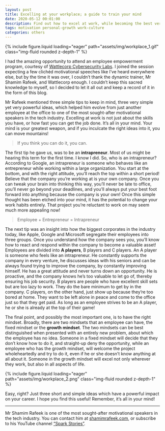 ```yaml
---
layout: post
title: Excelling at your workplace; a guide to train your mind
date: 2020-05-12 00:01:00
description: Find out how to excel at work, while becoming the best version of yourself!
tags: motivation personal-growth work-culture 
categories: others
---
```

<div class="row mt-3">
    <div class="col-sm mt-3 mt-md-0">
        {% include figure.liquid loading="eager" path="assets/img/workplace_1.gif" class="img-fluid rounded z-depth-1" %}
    </div>
</div>

I had the amazing opportunity to attend an employee empowerment program, courtesy of [Wattlecorp Cybersecurity Labs](https://www.wattlecorp.com/). I joined the session expecting a few clichéd motivational speeches like I’ve heard everywhere else, but by the time it was over, I couldn’t thank the dynamic trainer, Mr Shamim Rafeek, and Wattlecorp enough. I couldn’t keep this sacred knowledge to myself, so I decided to let it all out and keep a record of it in the form of this blog.

Mr Rafeek mentioned three simple tips to keep in mind, three very simple yet very powerful ideas, which helped him evolve from just another employee at the office to one of the most sought-after motivational speakers in the tech industry. Excelling at work is not just about the skills you have, or how fast you can get the job done. It’s all in your mind. Your mind is your greatest weapon, and if you inculcate the right ideas into it, you can move mountains!

> If you think you can do it, you can.

The first tip he gave us, was to be an **intrapreneur**. Most of us might be hearing this term for the first time. I know I did. So, who is an intrapreneur? According to Google, an intrapreneur is someone who behaves like an entrepreneur while working within a large organization. You start at the bottom, and with the right attitude, you’ll reach the top within a short period! Believe that the company you’re working at is your own company. Once you can tweak your brain into thinking this way, you’ll never be late to office, you’ll never go beyond your deadlines, and you’ll always put your best foot forward into anything because the company is your own! Once this simple thought has been etched into your mind, it has the potential to change your work habits entirely. That project you’re reluctant to work on may seem much more appealing now!

> Employee + Entrepreneur = Intrapreneur

The next tip was an insight into how the biggest corporates in the industry today, like Apple, Google and Microsoft segregate their employees into three groups. Once you understand how the company sees you, you’ll know how to react and respond within the company to become a valuable asset! Employees are divided into **A players**, B players and C players. An A player is someone who feels like an intrapreneur. He constantly supports the company in every venture, he discusses ideas with his seniors and can be always found trying to improve the company, by constantly improving himself. He has a great attitude and never turns down an opportunity. He is proactive, and the company knows he’s too valuable to let go of, thereby ensuring his job security. B players are people who have excellent skill sets but are too lazy to work. They do the bare minimum to get by in the company. C players, on the other hand, just show up because they’re too bored at home. They want to be left alone in peace and come to the office just so that they get paid. As long as an employee strives to be an A player, he or she is already at the top of their game!

The final point, and possibly the most important one, is to have the right mindset. Broadly, there are two mindsets that an employee can have, the fixed mindset or the **growth mindset**. The two mindsets can be best distinguished when presented with an entirely new problem, about which the employee has no idea. Someone in a fixed mindset will decide that they don’t know how to do it, and straight-up deny the opportunity, while an employee who has the growth mindset, will welcome the project wholeheartedly and try to do it, even if he or she doesn’t know anything at all about it. Someone in the growth mindset will excel not only wherever they work, but also in all aspects of life.

<div class="row mt-3">
    <div class="col-sm mt-3 mt-md-0">
        {% include figure.liquid loading="eager" path="assets/img/workplace_2.png" class="img-fluid rounded z-depth-1" %}
    </div>
</div>

Easy, right? Just three short and simple ideas which have a powerful impact on your career. I hope you find this useful! Remember, it’s all in your mind!

* * *

Mr Shamim Rafeek is one of the most sought-after motivational speakers in the tech industry. You can contact him at [shamimrafeek.com](https://shamimrafeek.com/), or subscribe to his YouTube channel [“Spark Stories”](https://www.youtube.com/c/SparkStories).